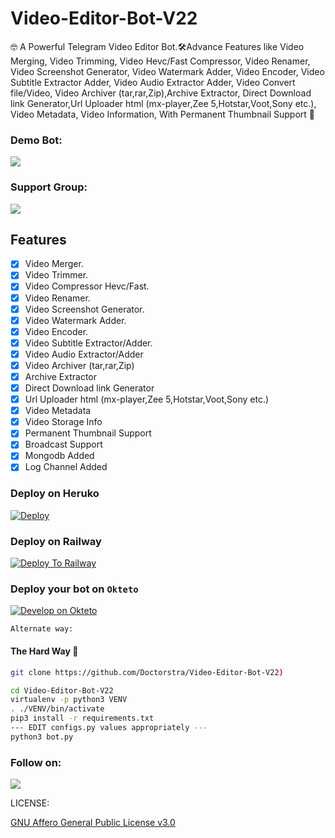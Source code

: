 # Video-Editor-Bot-V22
🤓 A Powerful Telegram Video Editor Bot.🛠️Advance Features like Video Merging, Video Trimming, Video Hevc/Fast Compressor, Video Renamer, Video Screenshot Generator, Video Watermark Adder, Video Encoder, Video Subtitle Extractor Adder, Video Audio Extractor Adder, Video Convert file/Video, Video Archiver (tar,rar,Zip),Archive Extractor, Direct Download link Generator,Url Uploader html (mx-player,Zee 5,Hotstar,Voot,Sony etc.), Video Metadata, Video Information, With Permanent Thumbnail Support 📌 

### Demo Bot:
<a href="https://t.me/Dads_links_Bot"><img src="https://img.shields.io/badge/Demo-Telegram%20Bot-blue.svg?logo=telegram"></a>

### Support Group:
<a href="https://t.me/Dads_links"><img src="https://img.shields.io/badge/Telegram-Join%20Telegram%20Group-blue.svg?logo=telegram"></a>


## Features
- [X] Video Merger.
- [X] Video Trimmer.
- [X] Video Compressor Hevc/Fast.
- [X] Video Renamer.
- [X] Video Screenshot Generator.
- [X] Video Watermark Adder.
- [X] Video Encoder.
- [X] Video Subtitle Extractor/Adder.
- [X] Video Audio Extractor/Adder
- [X] Video Archiver (tar,rar,Zip)
- [X] Archive Extractor
- [X] Direct Download link Generator
- [X] Url Uploader html (mx-player,Zee 5,Hotstar,Voot,Sony etc.)
- [X] Video Metadata
- [X] Video Storage Info
- [X] Permanent Thumbnail Support
- [X] Broadcast Support
- [X] Mongodb Added
- [X] Log Channel Added

### Deploy on Heruko
[![Deploy](https://www.herokucdn.com/deploy/button.svg)](https://heroku.com/deploy?template=https://github.com/josephpristaly/Video-Editor)


### Deploy on Railway

[![Deploy To Railway](https://railway.app/button.svg)](https://railway.app)


### Deploy your bot on `Okteto`
  
[![Develop on Okteto](https://okteto.com/develop-okteto.svg)](https://cloud.okteto.com)


`Alternate way:`

#### The Hard Way 🤕
```sh
git clone https://github.com/Doctorstra/Video-Editor-Bot-V22)

cd Video-Editor-Bot-V22
virtualenv -p python3 VENV
. ./VENV/bin/activate
pip3 install -r requirements.txt
--- EDIT configs.py values appropriately ---
python3 bot.py
```

### Follow on:
<p align="left">
<a href="https://github.com/Doctorstra"><img src="https://img.shields.io/badge/GitHub-Follow%20on%20GitHub-inactive.svg?logo=github"></a>
</p>

LICENSE:

[GNU Affero General Public License v3.0](https://github.com/Doctorstra/Video-Editor-Bot-V22/blob/main/LICENSE)
